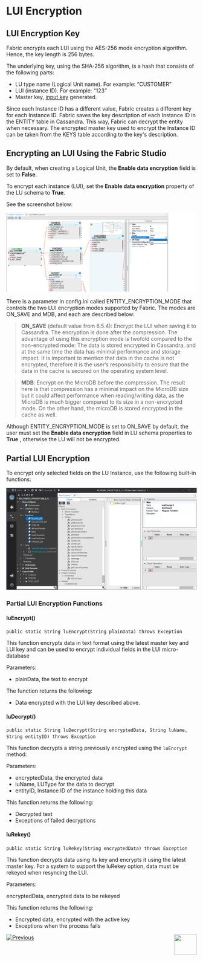 # LUI Encryption

## LUI Encryption Key
Fabric encrypts each LUI using the AES-256 mode encryption algorithm. Hence, the key length is 256 bytes. 

The underlying key, using the SHA-256 algorithm, is a hash that consists of the following parts:

- LU type name (Logical Unit name). For example: “CUSTOMER”
- LUI (instance ID). For example: “123”
- Master key, [input key](/articles/26_fabric_security/02_fabric_entities_design.md#fabric-master-key) generated. 

Since each Instance ID has a different value, Fabric creates a different key for each Instance ID. Fabric saves the key description of each Instance ID in the ENTITY table in Cassandra. This way, Fabric can decrypt the entity when necessary.
The encrypted master key used to encrypt the Instance ID can be taken from the KEYS table according to the key's description.

## Encrypting an LUI Using the Fabric Studio

By default, when creating a Logical Unit, the **Enable data encryption** field is set to **False**.

To encrypt each instance (LUI), set the **Enable data encryption** property of the LU schema to **True**. 

See the screenshot below:

<img src="/articles/26_fabric_security/images/03_fabric_LUencryption_studio.png">

There is a parameter in config.ini called ENTITY_ENCRYPTION_MODE that controls the two LUI encryption modes supported by Fabric. The modes are ON_SAVE and MDB, and each are described below:

> **ON_SAVE** (default value from 6.5.4): Encrypt the LUI when saving it to Cassandra. 
> The encryption is done after the compression. The advantage of using this encryption mode is twofold compared to the non-encrypted mode: 
> The data is stored encrypted in Cassandra, and at the same time the data has minimal performance and storage impact. 
> It is important to mention that data in the cache is not encrypted, therefore it is the user’s responsibility to ensure that the data 
> in the cache is secured on the operating system level.

> **MDB**: Encrypt on the MicroDB before the compression. The result here is that compression has a minimal impact on the MicroDB size
> but it could affect performance when reading/writing data, as the MicroDB is much bigger compared to its size in a non-encrypted mode. On the other hand,
> the microDB is stored encrypted in the cache as well.

Although ENTITY_ENCRYPTION_MODE is set to ON_SAVE by default, the user must set the **Enable data encryption** field 
in LU schema properties to **True** , otherwise the LU will not be encrypted.

## Partial LUI Encryption

To encrypt only selected fields on the LU Instance, use the following built-in functions:

<img src="/articles/26_fabric_security/images/04_fabric_LUencryption_LUEncrypt.PNG">


### Partial LUI Encryption Functions

#### **luEncrypt()**

```public static String luEncrypt(String plainData) throws Exception```

This function encrypts data in text format using the latest master key and LUI key and can be used to encrypt individual fields in the LUI micro-database

Parameters:

- plainData, the text to encrypt


The function returns the following:

- Data encrypted with the LUI key described above.


#### **luDecrypt()**

```public static String luDecrypt(String encryptedData, String luName, String entityID) throws Exception```

This function decrypts a string previously encrypted using the ```luEncrypt``` method:

Parameters:

- encryptedData, the encrypted data
- luName, LUType for the data to decrypt
- entityID, Instance ID of the instance holding this data

This function returns the following:

- Decrypted text
- Exceptions of failed decryptions 



#### **luRekey()** 

```public static String luRekey(String encryptedData) throws Exception```

This function decrypts data using its key and encrypts it using the latest master key. For a system to support the luRekey option, data must be rekeyed when resyncing the LUI.

Parameters:

encryptedData, encrypted data to be rekeyed


This function returns the following:

- Encrypted data, encrypted with the active key
- Exceptions when the process fails



[![Previous](/articles/images/Previous.png)](/articles/26_fabric_security/02_fabric_entities_design.md)[<img align="right" width="60" height="54" src="/articles/images/Next.png">](/articles/26_fabric_security/04_fabric_interfaces_security.md)
